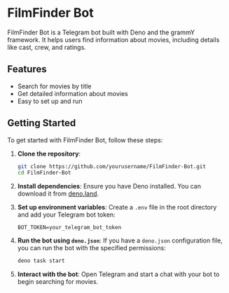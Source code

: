 # FilmFinder Bot

FilmFinder Bot is a Telegram bot built with Deno and the grammY framework. It helps users find information about movies, including details like cast, crew, and ratings.

## Features

- Search for movies by title
- Get detailed information about movies
- Easy to set up and run

## Getting Started

To get started with FilmFinder Bot, follow these steps:

1. **Clone the repository**:
    ```sh
    git clone https://github.com/yourusername/FilmFinder-Bot.git
    cd FilmFinder-Bot
    ```

2. **Install dependencies**:
    Ensure you have Deno installed. You can download it from [deno.land](https://deno.land/).

3. **Set up environment variables**:
    Create a `.env` file in the root directory and add your Telegram bot token:
    ```
    BOT_TOKEN=your_telegram_bot_token
    ```

4. **Run the bot using `deno.json`**:
    If you have a `deno.json` configuration file, you can run the bot with the specified permissions:
    ```sh
    deno task start
    ```

5. **Interact with the bot**:
    Open Telegram and start a chat with your bot to begin searching for movies.